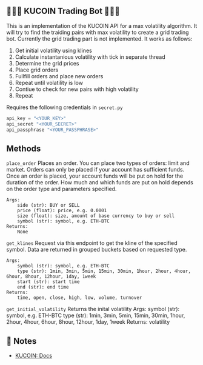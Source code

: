 ## 🚀🚀🚀 KUCOIN Trading Bot 🚀🚀🚀

This is an implementation of the KUCOIN API for a max volatility algorithm. It will try to find the traiding pairs with max volatility to create a grid trading bot. Currently the grid trading part is not implemented. It works as follows:

1. Get initial volatility using klines
2. Calculate instantanious volatility with tick in separate thread
3. Determine the grid prices
4. Place grid orders
5. Fullfill orders and place new orders
6. Repeat until volatility is low
7. Contiue to check for new pairs with high volatility
8. Repeat

Requires the following credentials in `secret.py`

```python
api_key = "<YOUR_KEY>"
api_secret "<YOUR_SECRET>"
api_passphrase "<YOUR_PASSPHRASE>"
```

## Methods

`place_order` Places an order. You can place two types of orders: limit and market. Orders can only be placed if your account has sufficient funds. Once an order is placed, your account funds will be put on hold for the duration of the order. How much and which funds are put on hold depends on the order type and parameters specified.

    Args:
        side (str): BUY or SELL
        price (float): price, e.g. 0.0001
        size (float): size, amount of base currency to buy or sell
        symbol (str): symbol, e.g. ETH-BTC
    Returns:
        None

`get_klines` Request via this endpoint to get the kline of the specified symbol. Data are returned in grouped buckets based on requested type.

    Args:
        symbol (str): symbol, e.g. ETH-BTC
        type (str): 1min, 3min, 5min, 15min, 30min, 1hour, 2hour, 4hour, 6hour, 8hour, 12hour, 1day, 1week
        start (str): start time
        end (str): end time
    Returns:
        time, open, close, high, low, volume, turnover

`get_initial_volatility` Returns the inital volatility
Args:
symbol (str): symbol, e.g. ETH-BTC
type (str): 1min, 3min, 5min, 15min, 30min, 1hour, 2hour, 4hour, 6hour, 8hour, 12hour, 1day, 1week
Returns:
volatility

## 📝 Notes

- [KUCOIN: Docs](https://docs.kucoin.com)
